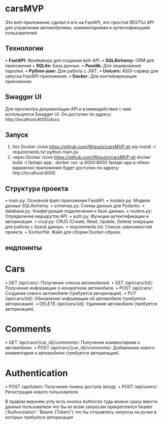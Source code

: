 # carsMVP

Это веб-приложение сделал я его на FastAPI, это простой RESTful API для управления автомобилями, комментариями и аутентификацией пользователей.

## Технологии

• **FastAPI:** Фреймворк для создания веб-API.
• **SQLAlchemy:** ORM для приложения
• **SQLite:** База данных.
• **Passlib:** Для хеширования паролей.
• **Python-jose:** Для работы с JWT.
• **Uvicorn:** ASGI-сервер для запуска FastAPI-приложения.
• **Docker:** Для контейнеризации приложения.

## Swagger UI

Для просмотра документации API и взаимодействия с ним используется Swagger UI. Он доступен по адресу: http://localhost:8000/docs

## Запуск

1. без Docker
   clone https://github.com/Wiquzix/carsMVP.git
   pip install -r requirements.txt
   python main.py
2. через Docker
   clone https://github.com/Wiquzix/carsMVP.git
   docker build -t fastapi-app .
   docker run -p 8000:8000 fastapi-app
   в обеих вариантах приложение будет доступно по адресу: http://localhost:8000

## Структура проекта

• main.py: Основной файл приложения FastAPI.
• models.py: Модели данных SQLAlchemy.
• schemas.py: Схемы данных для Pydantic.
• database.py: Конфигурация подключения к базе данных.
• routers.py: Определение маршрутов API.
• auth.py: Функции аутентификации и авторизации.
• crud.py: CRUD (Create, Read, Update, Delete) операции для работы с базой данных.
• requirements.txt: Список зависимостей проекта.
• Dockerfile: Файл для сборки Docker-образа.

## ендпоинты

# Cars

• GET /api/cars/: Получение списка автомобилей.
• GET /api/cars/{id}: Получение информации о конкретном автомобиле.
• POST /api/cars/: Создание нового автомобиля (требуется авторизация).
• PUT /api/cars/{id}: Обновление информации об автомобиле (требуется авторизация).
• DELETE /api/cars/{id}: Удаление автомобиля (требуется авторизация).

# Comments

• GET /api/cars/{car_id}/comments/: Получение комментариев к автомобилю.
• POST /api/cars/{car_id}/comments/: Добавление нового комментария к автомобилю (требуется авторизация).

# Authentication

• POST /api/token: Получение токена доступа (вход).
• POST /api/users/: Регистрация нового пользователя.

В правом верхнем углу есть кнопка Authorize туда можно сразу ввести данные пользователя что бы ко всем запросам прикреплялся header ('Authorization': 'Bearer {Token}') что бы отправлять запросы на ручки в которых требуется авторизация
